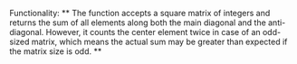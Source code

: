 Functionality: ** The function accepts a square matrix of integers and returns the sum of all elements along both the main diagonal and the anti-diagonal. However, it counts the center element twice in case of an odd-sized matrix, which means the actual sum may be greater than expected if the matrix size is odd. **